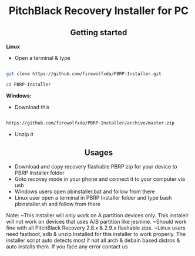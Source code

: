 <h1 align="center">
PitchBlack Recovery Installer for PC
</h1>

<h2 align="center">
Getting started
</h2>

 **Linux**
 
- Open a terminal & type

```bash

git clone https://github.com/firewolfxda/PBRP-Installer.git

cd PBRP-Installer

```


 **Windows:**

- Download this

```bash

https://github.com/firewolfxda/PBRP-Installer/archive/master.zip

```

- Unzip it



<h2 align="center">
Usages
</h2>

- Download and copy recovery flashable PBRP zip for your device to PBRP Installer folder
- Goto recovey mode in your phone and connect it to your computer via usb
- Windows users open pbinstaller.bat and follow from there
- Linux user open a terminal in PBRP Installer folder and type bash pbinstaller.sh and follow from there


Note:
~This installer will only work on A partition devices only. This instalelr will not work on devices that uses A/B partition like jesmine.
~Should work fine with all PitchBlack Recovery 2.8.x & 2.9.x flashable zips.
~Linux users need fastboot, adb & unzip Installed for this installer to work properly. 
The installer script auto detects most if not all arch & debain based distros & auto installs them. If you face any error contact us
